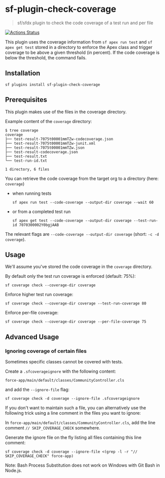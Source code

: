 # sf-plugin-check-coverage

> sf/sfdx plugin to check the code coverage of a test run and per file

[![Actions Status](https://github.com/amtrack/sf-plugin-check-coverage/actions/workflows/default.yml/badge.svg)](https://github.com/amtrack/sf-plugin-check-coverage/actions/workflows/default.yml)

This plugin uses the coverage information from `sf apex run test` and `sf apex get test` stored in a directory to enforce the Apex class and trigger coverage to be above a given threshold (in percent).
If the code coverage is below the threshold, the command fails.

## Installation

```
sf plugins install sf-plugin-check-coverage
```

## Prerequisites

This plugin makes use of the files in the coverage directory.

Example content of the `coverage` directory:

```console
$ tree coverage
coverage
├── test-result-7075t00001mmTZw-codecoverage.json
├── test-result-7075t00001mmTZw-junit.xml
├── test-result-7075t00001mmTZw.json
├── test-result-codecoverage.json
├── test-result.txt
└── test-run-id.txt

1 directory, 6 files
```

You can retrieve the code coverage from the target org to a directory (here: `coverage`)

- when running tests

  ```console
  sf apex run test --code-coverage --output-dir coverage --wait 60
  ```

- or from a completed test run

  ```console
  sf apex get test --code-coverage --output-dir coverage --test-run-id 7070300002Y0bgjAAB
  ```

The relevant flags are `--code-coverage --output-dir coverage` (short: `-c -d coverage`).

## Usage

We'll assume you've stored the code coverage in the `coverage` directory.

By default only the test run coverage is enforced (default: 75%):

```console
sf coverage check --coverage-dir coverage
```

Enforce higher test run coverage:

```console
sf coverage check --coverage-dir coverage --test-run-coverage 80
```

Enforce per-file coverage:

```console
sf coverage check --coverage-dir coverage --per-file-coverage 75
```

## Advanced Usage

### Ignoring coverage of certain files

Sometimes specific classes cannot be covered with tests.

Create a `.sfcoverageignore` with the following content:

```
force-app/main/default/classes/CommunityController.cls
```

and add the `--ignore-file` flag:

```console
sf coverage check -d coverage --ignore-file .sfcoverageignore
```

If you don't want to maintain such a file, you can alternatively use the following trick using a line comment in the files you want to ignore:

In `force-app/main/default/classes/CommunityController.cls`, add the line comment `// SKIP_COVERAGE_CHECK` somewhere.

Generate the ignore file on the fly listing all files containing this line comment:

```console
sf coverage check -d coverage --ignore-file <(grep -l -r "// SKIP_COVERAGE_CHECK" force-app)
```

Note: Bash Process Substitution does not work on Windows with Git Bash in Node.js.

